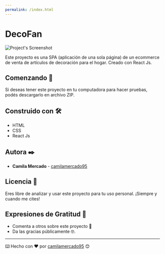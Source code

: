 ```yaml
---
permalink: /index.html
---
```


# DecoFan

![Project's Screenshot](https://firebasestorage.googleapis.com/v0/b/decofan-react.appspot.com/o/page.JPG?alt=media&token=fc4c5507-ba09-4dab-a9a4-26fbc1cd32e1)

Este proyecto es una SPA (aplicación de una sola página) de un ecommerce de venta de artículos de decoración para el hogar. Creado con React Js.

## Comenzando 🚀

Si deseas tener este proyecto en tu computadora para hacer pruebas, podés descargarlo en archivo ZIP.

## Construido con 🛠️

* HTML
* CSS
* React Js

## Autora ✒️

* **Camila Mercado** - [camilamercado95](https://github.com/camilamercado95)

## Licencia 📄

Eres libre de analizar y usar este proyecto para tu uso personal. ¡Siempre y cuando me cites!

## Expresiones de Gratitud 🎁

* Comenta a otros sobre este proyecto 📢
* Da las gracias públicamente 🤓.

---
⌨️ Hecho con ❤️ por [camilamercado95](https://github.com/camilamercado95) 😊
